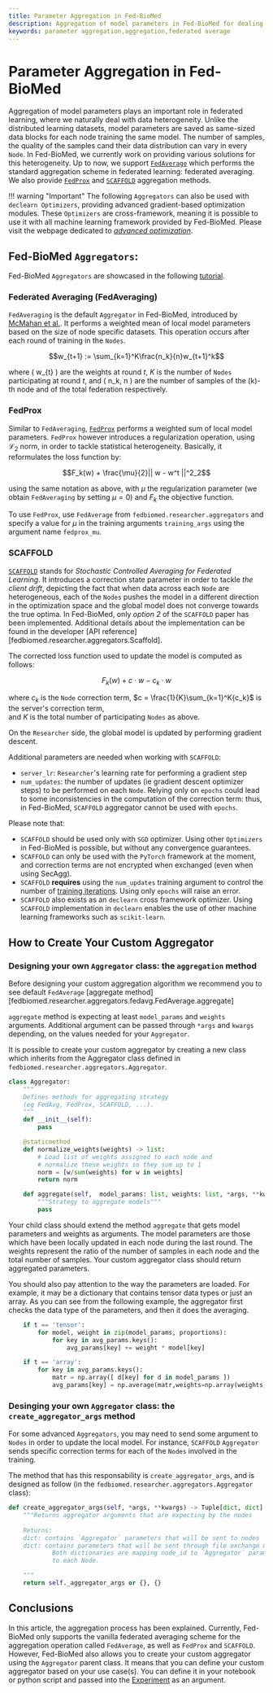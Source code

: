 ```yaml
---
title: Parameter Aggregation in Fed-BioMed
description: Aggregation of model parameters in Fed-BioMed for dealing with data heterogeneity.
keywords: parameter aggregation,aggregation,federated average
---
```



# Parameter Aggregation in Fed-BioMed

Aggregation of model parameters plays an important role in federated learning, where we naturally deal with data 
heterogeneity. Unlike the distributed learning datasets, model parameters are saved as same-sized data blocks for 
each node training the same model. The number of samples, the quality of the samples cand their data distribution can vary in every `Node`. 
In Fed-BioMed, we currently work on providing various solutions for this heterogeneity. Up to now, we support 
[`FedAverage`](https://arxiv.org/abs/1602.05629) which performs the standard aggregation scheme in federated learning: federated averaging. We also provide [`FedProx`](https://arxiv.org/abs/1812.06127) and [`SCAFFOLD`](https://arxiv.org/pdf/2207.06343.pdf) aggregation methods.

!!! warning "Important"
    The following `Aggregators` can also be used with `declearn Optimizers`, providing advanced gradient-based optimization modules.
    These `Optimizers` are cross-framework, meaning it is possible to use it with all machine learning framework provided by Fed-BioMed. Please visit the webpage dedicated to [*advanced optimization*](../../advanced-optimization).
 
## Fed-BioMed `Aggregators`:

Fed-BioMed `Aggregators` are showcased in the following [tutorial](../tutorials/pytorch/05-aggregation-in-fed-biomed). 

### Federated Averaging (FedAveraging)

`FedAveraging` is the default `Aggregator` in Fed-BioMed, introduced by [McMahan et al.](https://arxiv.org/abs/1602.05629). It 
performs a weighted mean of local model parameters based on the size of node specific datasets. This operation 
occurs after each round of training in the `Nodes`.

$$w_{t+1} := \sum_{k=1}^K\frac{n_k}{n}w_{t+1}^k$$

where \( w_{t} \) are the weights at round $t$, $K$ is the number of `Nodes` participating at round $t$, and \( n_k, n \) 
are the number of samples of the \(k\)-th node and of the total federation respectively. 

### FedProx

Similar to `FedAveraging`, [`FedProx`](https://arxiv.org/abs/1812.06127) performs a weighted sum of local model parameters. 
`FedProx` however introduces a regularization operation, using $\mathcal{L}_2$ norm, in order to tackle statistical heterogeneity. 
Basically, it reformulates the loss function by:

$$F_k(w) + \frac{\mu}{2}|| w - w^t ||^2_2$$ 

using the same notation as above, with $\mu$ the regularization parameter (we obtain `FedAveraging` by setting $\mu=0$) and $F_k$ the objective function.

To use `FedProx`, use `FedAverage` from `fedbiomed.researcher.aggregators` and specify a value for $\mu$ in the training 
arguments `training_args` using the argument name `fedprox_mu`.


### SCAFFOLD

[`SCAFFOLD`](https://arxiv.org/pdf/2207.06343.pdf) stands for *Stochastic Controlled Averaging for Federated Learning*. 
It introduces a correction state parameter in order to tackle *the client drift*, depicting the fact that when data 
across each `Node` are heterogeneous, each of the `Nodes` pushes the model in a different direction in the optimization 
space and the global model does not converge towards the true optima. 
In Fed-BioMed, only *option 2* of the `SCAFFOLD` paper has been implemented. 
Additional details about the implementation can be found in the developer 
[API reference][fedbiomed.researcher.aggregators.Scaffold].

The corrected loss function used to update the model is computed as follows:

$$F_k(w) + c \cdot w - c_k \cdot w$$

where $c_k$ is the `Node` correction term,  $c = \frac{1}{K}\sum_{k=1}^K{c_k}$ is the server's correction term,  
and $K$ is the total number of participating `Nodes` as above. 

On the `Researcher` side, the global model is updated by performing gradient descent.

Additional parameters are needed when working with `SCAFFOLD`: 

 - `server_lr`: `Researcher`'s learning rate for performing a gradient step
 - `num_updates`: the number of updates (ie gradient descent optimizer steps) to be performed on each `Node`. Relying only on `epochs` could lead to some inconsistencies in the computation of the correction term: thus, in Fed-BioMed, `SCAFFOLD` aggregator cannot be used with `epochs`.

Please note that:

 - `SCAFFOLD` should be used only with `SGD` optimizer. Using other `Optimizers` in Fed-BioMed is possible, but without any convergence guarantees.
 - `SCAFFOLD` can only be used with the `PyTorch` framework at the moment, and correction terms are not encrypted when exchanged (even when using SecAgg).
 - `SCAFFOLD` **requires** using the `num_updates` training argument to control the number of [training iterations](./experiment.md#controlling-the-number-of-training-loop-iterations). Using only `epochs` will raise an error.
 - `SCAFFOLD` also exists as an `declearn` cross framework optimizer. Using `SCAFFOLD` implementation in `declearn` enables the use of other machine learning frameworks such as `scikit-learn`.


## How to Create Your Custom Aggregator

### Designing your own `Aggregator` class: the `aggregation` method

Before designing your custom aggregation algorithm we recommend you to see default `FedAverage` 
[aggregate method][fedbiomed.researcher.aggregators.fedavg.FedAverage.aggregate]


`aggregate` method is expecting at least `model_params` and `weights` arguments. Additional argument can be passed 
through `*args` and `kwargs` depending, on the values needed for your `Aggregator`.

It is possible to create your custom aggregator by creating a new class which inherits from the Aggregator class 
defined in `fedbiomed.researcher.aggregators.Aggregator`.

```python
class Aggregator:
    """
    Defines methods for aggregating strategy
    (eg FedAvg, FedProx, SCAFFOLD, ...).
    """
    def __init__(self):
        pass

    @staticmethod
    def normalize_weights(weights) -> list:
        # Load list of weights assigned to each node and
        # normalize these weights so they sum up to 1
        norm = [w/sum(weights) for w in weights]
        return norm

    def aggregate(self,  model_params: list, weights: list, *args, **kwargs) -> Dict: # pragma: no cover
        """Strategy to aggregate models"""
        pass

```

Your child class should extend the method `aggregate` that gets model parameters and weights as arguments. The model 
parameters are those which have been locally updated in each node during the last round. The weights represent the 
ratio of the number of samples in each node and the total number of samples. Your custom aggregator class should return 
aggregated parameters.

You should also pay attention to the way the parameters are loaded. For example, it may be a dictionary that contains 
tensor data types or just an array. As you can see from the following example, the aggregator first checks the data 
type of the parameters, and then it does the averaging.

```python
    if t == 'tensor':
        for model, weight in zip(model_params, proportions):
            for key in avg_params.keys():
                avg_params[key] += weight * model[key]

    if t == 'array':
        for key in avg_params.keys():
            matr = np.array([ d[key] for d in model_params ])
            avg_params[key] = np.average(matr,weights=np.array(weights),axis=0)
```

### Desinging your own `Aggregator` class: the `create_aggregator_args` method

For some advanced `Aggregators`, you may need to send some argument to `Nodes` in order to update the local model. For instance,
`SCAFFOLD` `Aggregator` sends specific correction terms for each of the `Nodes` involved in the training. 

The method that has this responsability is `create_aggregator_args`, and is designed as follow (in the `fedbiomed.researcher.aggregators.Aggregator` class):

```python
def create_aggregator_args(self, *args, **kwargs) -> Tuple[dict, dict]:
    """Returns aggregator arguments that are expecting by the nodes
    
    Returns:
    dict: contains `Aggregator` parameters that will be sent to nodes 
    dict: contains parameters that will be sent through file exchange message.
            Both dictionaries are mapping node_id to `Aggregator` parameters specific 
            to each Node.

    """
    return self._aggregator_args or {}, {}
```


## Conclusions

In this article, the aggregation process has been explained. Currently, Fed-BioMed only supports the vanilla federated 
averaging scheme for the aggregation operation called `FedAverage`, as well as `FedProx` and `SCAFFOLD`. However, Fed-BioMed also allows you to create 
your custom aggregator using the `Aggregator` parent class. It means that you can define your custom aggregator based 
on your use case(s). You can define it in your notebook or python script and passed into the 
[Experiment](./experiment.md) as an argument.

